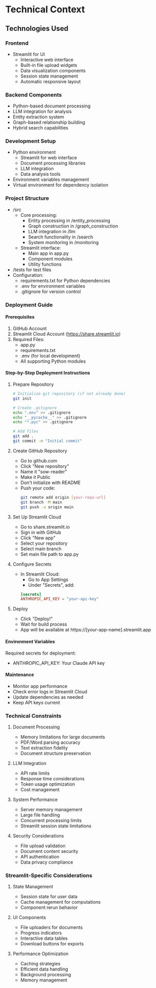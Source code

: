 # Technical Context

## Technologies Used

### Frontend
- Streamlit for UI
  - Interactive web interface
  - Built-in file upload widgets
  - Data visualization components
  - Session state management
  - Automatic responsive layout

### Backend Components
- Python-based document processing
- LLM integration for analysis
- Entity extraction system
- Graph-based relationship building
- Hybrid search capabilities

### Development Setup
- Python environment
  - Streamlit for web interface
  - Document processing libraries
  - LLM integration
  - Data analysis tools
- Environment variables management
- Virtual environment for dependency isolation

### Project Structure
- /src
  - Core processing:
    - Entity processing in /entity_processing
    - Graph construction in /graph_construction
    - LLM integration in /llm
    - Search functionality in /search
    - System monitoring in /monitoring
  - Streamlit interface:
    - Main app in app.py
    - Component modules
    - Utility functions
- /tests for test files
- Configuration:
  - requirements.txt for Python dependencies
  - .env for environment variables
  - .gitignore for version control

### Deployment Guide

#### Prerequisites
1. GitHub Account
2. Streamlit Cloud Account (https://share.streamlit.io)
3. Required Files:
   - app.py
   - requirements.txt
   - .env (for local development)
   - All supporting Python modules

#### Step-by-Step Deployment Instructions

1. Prepare Repository
   ```bash
   # Initialize git repository (if not already done)
   git init
   
   # Create .gitignore
   echo ".env" >> .gitignore
   echo "__pycache__" >> .gitignore
   echo "*.pyc" >> .gitignore
   
   # Add files
   git add .
   git commit -m "Initial commit"
   ```

2. Create GitHub Repository
   - Go to github.com
   - Click "New repository"
   - Name it "sow-reader"
   - Make it Public
   - Don't initialize with README
   - Push your code:
     ```bash
     git remote add origin [your-repo-url]
     git branch -M main
     git push -u origin main
     ```

3. Set Up Streamlit Cloud
   - Go to share.streamlit.io
   - Sign in with GitHub
   - Click "New app"
   - Select your repository
   - Select main branch
   - Set main file path to app.py

4. Configure Secrets
   - In Streamlit Cloud:
     - Go to App Settings
     - Under "Secrets", add:
     ```toml
     [secrets]
     ANTHROPIC_API_KEY = "your-api-key"
     ```

5. Deploy
   - Click "Deploy!"
   - Wait for build process
   - App will be available at https://[your-app-name].streamlit.app

#### Environment Variables
Required secrets for deployment:
- ANTHROPIC_API_KEY: Your Claude API key

#### Maintenance
- Monitor app performance
- Check error logs in Streamlit Cloud
- Update dependencies as needed
- Keep API keys current

### Technical Constraints
1. Document Processing
   - Memory limitations for large documents
   - PDF/Word parsing accuracy
   - Text extraction fidelity
   - Document structure preservation

2. LLM Integration
   - API rate limits
   - Response time considerations
   - Token usage optimization
   - Cost management

3. System Performance
   - Server memory management
   - Large file handling
   - Concurrent processing limits
   - Streamlit session state limitations

4. Security Considerations
   - File upload validation
   - Document content security
   - API authentication
   - Data privacy compliance

### Streamlit-Specific Considerations
1. State Management
   - Session state for user data
   - Cache management for computations
   - Component rerun behavior

2. UI Components
   - File uploaders for documents
   - Progress indicators
   - Interactive data tables
   - Download buttons for exports

3. Performance Optimization
   - Caching strategies
   - Efficient data handling
   - Background processing
   - Memory management
